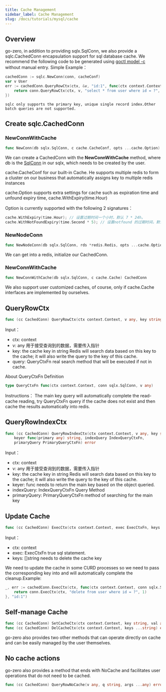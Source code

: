 ```yaml
---
title: Cache Management
sidebar_label: Cache Management
slug: /docs/tutorials/mysql/cache
---
```


## Overview

go-zero, in addition to providing sqlx.SqlConn, we also provide a sqlc.CachedConn encapsulation support for sql database cache. We recommend the following code to be generated using [goctl model -c](/docs/tutorials/mysql/connection) without manual entry. Simple Example：

```go
cachedConn := sqlc.NewConn(conn, cacheConf)
var v User
err := cachedConn.QueryRowCtx(ctx, &v, "id:1", func(ctx context.Context, conn sqlx.SqlConn, v any) error {
    return conn.QueryRowCtx(ctx, v, "select * from user where id = ?", 1)
})
```

```note
sqlc only supports the primary key, unique single record index.Other batch queries are not supported.
```

## Create sqlc.CachedConn

### NewConnWithCache

```go
func NewConn(db sqlx.SqlConn, c cache.CacheConf, opts ...cache.Option) CachedConn
```

We can create a CachedConn with the **NewConnWithCache** method, where db is the [SqlConn](/docs/tutorials/mysql/connection) in our sqlx, which needs to be created by the user.

cache.CacheConf for our built-in Cache. He supports multiple redis to form a cluster on our business that automatically assigns key to multiple redis instances

cache.Option supports extra settings for cache such as expiration time and unfound expiry time, cache.WithExpiry(time.Hour)

Option is currently supported with the following 2 signatures：

```go
cache.WithExpiry(time.Hour); // 设置过期时间一个小时，默认 7 * 24h。
cache.WithNotFoundExpiry(time.Second * 5); // 设置notfound 的过期时间，默认是 1 分钟。
```

### NewNodeConn

```go
func NewNodeConn(db sqlx.SqlConn, rds *redis.Redis, opts ...cache.Option) CachedConn
```

We can get into a redis, initialize our CachedConn.

### NewConnWithCache

```go
func NewConnWithCache(db sqlx.SqlConn, c cache.Cache) CachedConn
```

We also support user customized caches, of course, only if cache.Cache interfaces are implemented by ourselves.

## QueryRowCtx

```go
func (cc CachedConn) QueryRowCtx(ctx context.Context, v any, key string, query QueryCtxFn)
```

Input：

- ctx: context
- v: any 用于接受查询到的数据，需要传入指针
- key: the cache key in string Redis will search data based on this key to the cache; it will also write the query to the key of this cache.
- query: QueryCtxFn real search method that will be executed if not in cache.

About QueryCtxFn Definition

```go
type QueryCtxFn func(ctx context.Context, conn sqlx.SqlConn, v any) 
```

Instructions： The main key query will automatically complete the read-cache reading, try QueryCtxFn query if the cache does not exist and then cache the results automatically into redis.

## QueryRowIndexCtx

```go
func (cc CachedConn) QueryRowIndexCtx(ctx context.Context, v any, key string,
    keyer func(primary any) string, indexQuery IndexQueryCtxFn,
    primaryQuery PrimaryQueryCtxFn) error
```

Input：

- ctx: context
- v: any 用于接受查询到的数据，需要传入指针
- key: the cache key in string Redis will search data based on this key to the cache; it will also write the query to the key of this cache.
- keyer: func needs to return the main key based on the object queried.
- indexQuery: IndexQueryCtxFn Query Method
- primaryQuery: PrimaryQueryCtxFn method of searching for the main key

## Update Cache

```go
func (cc CachedConn) ExecCtx(ctx context.Context, exec ExecCtxFn, keys ...string)
```

Input：

- ctx: context
- exec: ExecCtxFn true sql statement.
- keys: []string needs to delete the cache key

We need to update the cache in some CURD processes so we need to pass the corresponding key into and will automatically complete the cleanup.Example:

```go
_, err := cachedConn.ExecCtx(ctx, func(ctx context.Context, conn sqlx.SqlConn) (sql.Result, error) {
    return conn.ExecCtx(ctx, "delete from user where id = ?", 1)
}, "id:1")
```

## Self-manage Cache

```go
func (cc CachedConn) SetCacheCtx(ctx context.Context, key string, val any) error
func (cc CachedConn) DelCacheCtx(ctx context.Context, keys ...string) error

```

go-zero also provides two other methods that can operate directly on cache and can be easily managed by the user themselves.

## No cache actions

go-zero also provides a method that ends with NoCache and facilitates user operations that do not need to be cached.

```go
func (cc CachedConn) QueryRowNoCache(v any, q string, args ...any) error
```
